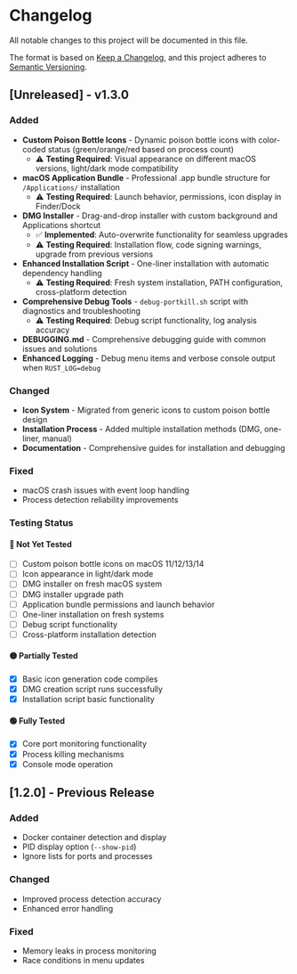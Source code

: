 # Changelog

All notable changes to this project will be documented in this file.

The format is based on [Keep a Changelog](https://keepachangelog.com/en/1.0.0/),
and this project adheres to [Semantic Versioning](https://semver.org/spec/v2.0.0.html).

## [Unreleased] - v1.3.0

### Added
- **Custom Poison Bottle Icons** - Dynamic poison bottle icons with color-coded status (green/orange/red based on process count)
  - ⚠️ **Testing Required**: Visual appearance on different macOS versions, light/dark mode compatibility
- **macOS Application Bundle** - Professional .app bundle structure for `/Applications/` installation
  - ⚠️ **Testing Required**: Launch behavior, permissions, icon display in Finder/Dock
- **DMG Installer** - Drag-and-drop installer with custom background and Applications shortcut
  - ✅ **Implemented**: Auto-overwrite functionality for seamless upgrades
  - ⚠️ **Testing Required**: Installation flow, code signing warnings, upgrade from previous versions
- **Enhanced Installation Script** - One-liner installation with automatic dependency handling
  - ⚠️ **Testing Required**: Fresh system installation, PATH configuration, cross-platform detection
- **Comprehensive Debug Tools** - `debug-portkill.sh` script with diagnostics and troubleshooting
  - ⚠️ **Testing Required**: Debug script functionality, log analysis accuracy
- **DEBUGGING.md** - Comprehensive debugging guide with common issues and solutions
- **Enhanced Logging** - Debug menu items and verbose console output when `RUST_LOG=debug`

### Changed
- **Icon System** - Migrated from generic icons to custom poison bottle design
- **Installation Process** - Added multiple installation methods (DMG, one-liner, manual)
- **Documentation** - Comprehensive guides for installation and debugging

### Fixed
- macOS crash issues with event loop handling
- Process detection reliability improvements

### Testing Status

#### 🔴 **Not Yet Tested**
- [ ] Custom poison bottle icons on macOS 11/12/13/14
- [ ] Icon appearance in light/dark mode
- [ ] DMG installer on fresh macOS system
- [ ] DMG installer upgrade path
- [ ] Application bundle permissions and launch behavior
- [ ] One-liner installation on fresh systems
- [ ] Debug script functionality
- [ ] Cross-platform installation detection

#### 🟡 **Partially Tested**
- [x] Basic icon generation code compiles
- [x] DMG creation script runs successfully
- [x] Installation script basic functionality

#### 🟢 **Fully Tested**
- [x] Core port monitoring functionality
- [x] Process killing mechanisms
- [x] Console mode operation

## [1.2.0] - Previous Release

### Added
- Docker container detection and display
- PID display option (`--show-pid`)
- Ignore lists for ports and processes

### Changed
- Improved process detection accuracy
- Enhanced error handling

### Fixed
- Memory leaks in process monitoring
- Race conditions in menu updates